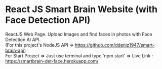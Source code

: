 # React JS Smart Brain Website (with Face Detection API)
ReactJS Web Page. Upload Images and find faces in photos with Face Detection AI API.
<br>
(For this project's NodeJS API => https://github.com/ddeniz1947/smart-brain-api)
<br>
For Start Project => Just use terminal and type 'npm start'
	=> Live Link : https://smartbrain-det-face.herokuapp.com/
